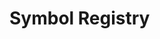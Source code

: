 # Symbol Registry

<SymbolRef name="Agent" path="agents.mdx" />

<SymbolRef name="AsyncAgent" path="agents.mdx" />

<SymbolRef name="AsyncCall" path="calls.mdx" />

<SymbolRef name="AsyncContextCall" path="calls.mdx" />

<SymbolRef name="AsyncContextStream" path="responses.mdx" />

<SymbolRef name="AsyncContextStructuredStream" path="responses.mdx" />

<SymbolRef name="AsyncStream" path="responses.mdx" />

<SymbolRef name="AsyncStructuredAgent" path="agents.mdx" />

<SymbolRef name="AsyncStructuredCall" path="calls.mdx" />

<SymbolRef name="AsyncStructuredContextCall" path="calls.mdx" />

<SymbolRef name="AsyncStructuredStream" path="responses.mdx" />

<SymbolRef name="Audio" path="content.mdx" />

<SymbolRef name="Call" path="calls.mdx" />

<SymbolRef name="Content" path="content.mdx" />

<SymbolRef name="ContextCall" path="calls.mdx" />

<SymbolRef name="ContextResponse" path="responses.mdx" />

<SymbolRef name="ContextResponseContent" path="responses.mdx" />

<SymbolRef name="ContextStream" path="responses.mdx" />

<SymbolRef name="ContextStreamChunk" path="responses.mdx" />

<SymbolRef name="ContextStructuredStream" path="responses.mdx" />

<SymbolRef name="Document" path="content.mdx" />

<SymbolRef name="FinishReason" path="responses.mdx" />

<SymbolRef name="Image" path="content.mdx" />

<SymbolRef name="Response" path="responses.mdx" />

<SymbolRef name="ResponseContent" path="responses.mdx" />

<SymbolRef name="Stream" path="responses.mdx" />

<SymbolRef name="StreamChunk" path="responses.mdx" />

<SymbolRef name="StructuredAgent" path="agents.mdx" />

<SymbolRef name="StructuredCall" path="calls.mdx" />

<SymbolRef name="StructuredContextCall" path="calls.mdx" />

<SymbolRef name="StructuredStream" path="responses.mdx" />

<SymbolRef name="Text" path="content.mdx" />

<SymbolRef name="Thinking" path="content.mdx" />

<SymbolRef name="ToolCall" path="content.mdx" />

<SymbolRef name="ToolOutput" path="content.mdx" />

<SymbolRef name="Usage" path="responses.mdx" />

<SymbolRef name="Video" path="content.mdx" />

<SymbolRef name="agent" path="agents.mdx" />

<SymbolRef name="agents" path="index.mdx" />

<SymbolRef name="call" path="calls.mdx" />

<SymbolRef name="calls" path="index.mdx" />

<SymbolRef name="content" path="index.mdx" />

<SymbolRef name="responses" path="index.mdx" />
